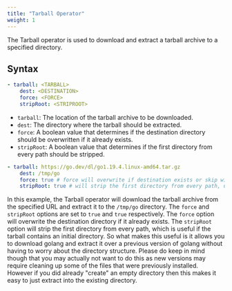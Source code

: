 ```yaml
---
title: "Tarball Operator"
weight: 1
---
```

The Tarball operator is used to download and extract a tarball archive to a specified directory.

## Syntax

```yaml
- tarball: <TARBALL>
    dest: <DESTINATION>
    force: <FORCE>
    stripRoot: <STRIPROOT>

```
* `tarball`: The location of the tarball archive to be downloaded.
* `dest`: The directory where the tarball should be extracted.
* `force`: A boolean value that determines if the destination directory should be overwritten if it already exists.
* `stripRoot`: A boolean value that determines if the first directory from every path should be stripped.

```yaml
- tarball: https://go.dev/dl/go1.19.4.linux-amd64.tar.gz
    dest: /tmp/go
    force: true # force will overwrite if destination exists or skip with info message if false
    stripRoot: true # will strip the first directory from every path, useful if the tarball contains an initial directory
  ```

In this example, the Tarball operator will download the tarball archive from the specified URL and extract it to the `/tmp/go` directory.  The `force` and `stripRoot` options are set to `true` and `true` respectively.  The `force` option will overwrite the destination directory if it already exists.  The `stripRoot` option will strip the first directory from every path, which is useful if the tarball contains an initial directory.  So what makes this useful is it allows you to download golang and extract it over a previous version of golang without having to worry about the directory structure.  Please do keep in mind though that you may actually not want to do this as new versions may require cleaning up some of the files that were previously installed.  However if you did already "create" an empty directory then this makes it easy to just extract into the existing directory.